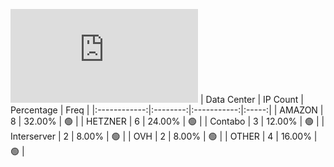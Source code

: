 ![Diagramm](https://github.com/obajay/StateSync-snapshots/blob/main/Projects/Medibloc/1/README.md)
| Data Center | IP Count | Percentage | Freq |
|:------------:|:--------:|:-----------:|:-----:|
| AMAZON | 8 | 32.00% | 🟢 |
| HETZNER | 6 | 24.00% | 🟢 |
| Contabo | 3 | 12.00% | 🟢 |
| Interserver | 2 | 8.00% | 🟢 |
| OVH | 2 | 8.00% | 🟢 |
| OTHER | 4 | 16.00% | 🟢 |